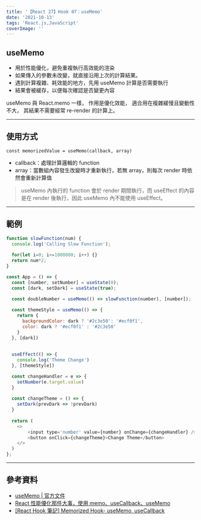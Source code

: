 ```yaml
---
title: '【React 27】Hook 07：useMemo'
date: '2021-10-13'
tags: 'React.js,JavaScript'
coverImage: ''
---
```



## useMemo
- 用於性能優化，避免重複執行高效能的渲染
- 如果傳入的參數未改變，就直接沿用上次的計算結果。
- 遇到計算複雜、耗效能的地方，先用 useMemo 計算是否需要執行
- 結果會被緩存，以便每次確認是否變更內容

useMemo 與 React.memo 一樣，
作用是優化效能，
適合用在複雜緩慢且變動性不大，
其結果不需要經常 re-render 的計算上。

---

## 使用方式
```
const memorizedValue = useMemo(callback, array)
```

- callback：處理計算邏輯的 function
- array：當數組內容發生改變時才重新執行，若無 array，則每次 render 時依然會重新計算值

> useMemo 內執行的 function 會於 render 期間執行，而 useEffect 的內容是在 render 後執行，因此 useMemo 內不能使用 useEffect。

---

## 範例
```js
function slowFunction(num) {
  console.log('Calling Slow Function');
  
  for(let i=0; i<=1000000; i++) {}
  return num*2;
}

const App = () => {
  const [number, setNumber] = useState(0);
  const [dark, setDark] = useState(true);

  const doubleNumber = useMemo(() => slowFunction(number), [number]);
  
  const themeStyle = useMemo(() => {
    return {
      backgroundColor: dark ? '#2c3e50': '#ecf0f1',
      color: dark ? '#ecf0f1' : '#2c3e50'
    }
  }, [dark])
   
  
  useEffect(() => {
    console.log('Theme Change')
  }, [themeStyle])

  const changeHandler = e => {
    setNumber(e.target.value)
  }
  
  const changeTheme = () => {
    setDark(prevDark => !prevDark)
  }
  
  return (
    <>
        <input type='number' value={number} onChange={changeHandler} />
        <button onClick={changeTheme}>Change Theme</button>
    </>
  )
};
```

---

## 參考資料
- [useMemo | 官方文件](https://zh-hant.reactjs.org/docs/hooks-reference.html#usememo)
- [React 性能優化那件大事，使用 memo、useCallback、useMemo](https://medium.com/%E6%89%8B%E5%AF%AB%E7%AD%86%E8%A8%98/react-optimize-performance-using-memo-usecallback-usememo-a76b6b272df3)
- [[React Hook 筆記] Memorized Hook- useMemo, useCallback](https://medium.com/hannah-lin/react-hook-%E7%AD%86%E8%A8%98-memorized-hook-usememo-usecallback-e08a5e1bc9a2)
